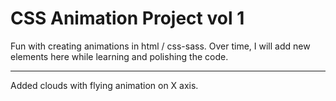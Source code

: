 # CSS Animation Project vol 1

Fun with creating animations in html / css-sass.
Over time, I will add new elements here while learning and polishing the code.


-------------------------------------------------- ----------------------------------------------

Added clouds with flying animation on X axis.